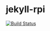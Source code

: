 # jekyll-rpi
[![Build Status](http://jenkins.dev.codexatomos.org/buildStatus/icon?job=docker-rpi/Jekyll-rpi/jekyll-rpi)](http://jenkins.dev.codexatomos.org/job/docker-rpi/job/Jekyll-rpi/job/jekyll-rpi/)
